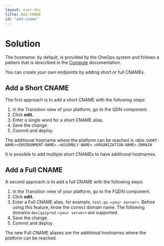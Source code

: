 ```yaml
---
layout: user-doc
title: Add CNAME
id: "add-cname"
---
```


# Solution

The hostname, by default, is provided by the OneOps system and follows a pattern that is described in the
[Compute](/user/operation/compute.html) documentation.

You can create your own endpoints by adding short or full CNAMEs.

## Add a Short CNAME

The first approach is to add a short CNAME with the following steps:


1. In the Transition view of your platform, go to the QDN component.
2. Click **edit.**
3. Enter a single word for a short CNAME alias.
4. Save the change.
5. Commit and deploy.

The additional hostname where the platform can be reached is `<NEW-SHORT-NAME><ENVIRONMENT-NAME>.<ASSEMBLY-NAME>.<ORGANIZATION-NAME>.DOMAIN`

It is possible to add multiple short CNAMEs to have additional hostnames.

## Add a Full CNAME

A second approach is to add a full CNAME with the following steps:


1. In the Transition view of your platform, go to the FQDN component.
2. Click **edit.**
3. Enter a Full CNAME alias, for example, `test.qa.<your server>`. Before using this feature, know the correct domain name. The following domains  `dev|qa|prod.<your server>` are supported.
4. Save the change.
5. Commit and deploy.

The new Full CNAME aliases are the additional hostnames where the platform can be reached.
